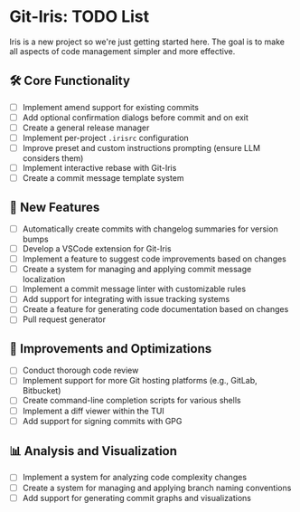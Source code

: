 # Git-Iris: TODO List

Iris is a new project so we're just getting started here. The goal is to make
all aspects of code management simpler and more effective. 

## 🛠️ Core Functionality

- [ ] Implement amend support for existing commits
- [ ] Add optional confirmation dialogs before commit and on exit
- [ ] Create a general release manager
- [ ] Implement per-project `.irisrc` configuration
- [ ] Improve preset and custom instructions prompting (ensure LLM considers them)
- [ ] Implement interactive rebase with Git-Iris
- [ ] Create a commit message template system

## 🚀 New Features

- [ ] Automatically create commits with changelog summaries for version bumps
- [ ] Develop a VSCode extension for Git-Iris
- [ ] Implement a feature to suggest code improvements based on changes
- [ ] Create a system for managing and applying commit message localization
- [ ] Implement a commit message linter with customizable rules
- [ ] Add support for integrating with issue tracking systems
- [ ] Create a feature for generating code documentation based on changes
- [ ] Pull request generator

## 🔧 Improvements and Optimizations

- [ ] Conduct thorough code review
- [ ] Implement support for more Git hosting platforms (e.g., GitLab, Bitbucket)
- [ ] Create command-line completion scripts for various shells
- [ ] Implement a diff viewer within the TUI
- [ ] Add support for signing commits with GPG

## 📊 Analysis and Visualization

- [ ] Implement a system for analyzing code complexity changes
- [ ] Create a system for managing and applying branch naming conventions
- [ ] Add support for generating commit graphs and visualizations
